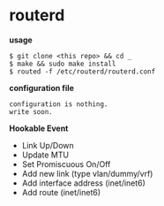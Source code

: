 
# routerd

**usage**
```
$ git clone <this repo> && cd _
$ make && sudo make install
$ routed -f /etc/routerd/routerd.conf
```

**configuration file**
```
configuration is nothing.
write soon.
```

**Hookable Event**
- Link Up/Down
- Update MTU
- Set Promiscuous On/Off
- Add new link (type vlan/dummy/vrf)
- Add interface address (inet/inet6)
- Add route (inet/inet6)

